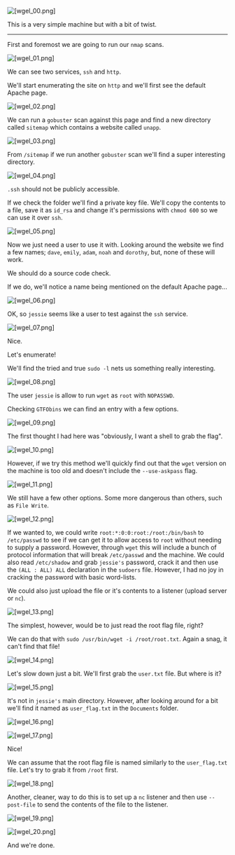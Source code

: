 ![[wgel_00.png]](https://raw.githubusercontent.com/ToasterMouse/WriteupsAndCTFs/main/TryHackMe/WgelCTF/images/wgel_00.png)

This is a very simple machine but with a bit of twist. 

---

First and foremost we are going to run our `nmap` scans.

![[wgel_01.png]](https://raw.githubusercontent.com/ToasterMouse/WriteupsAndCTFs/main/TryHackMe/WgelCTF/images/wgel_01.png)

We can see two services, `ssh` and `http`.

We'll start enumerating the site on `http` and we'll first see the default Apache page.

![[wgel_02.png]](https://raw.githubusercontent.com/ToasterMouse/WriteupsAndCTFs/main/TryHackMe/WgelCTF/images/wgel_02.png)

We can run a `gobuster` scan against this page and find a new directory called `sitemap` which contains a website called `unapp`.

![[wgel_03.png]](https://raw.githubusercontent.com/ToasterMouse/WriteupsAndCTFs/main/TryHackMe/WgelCTF/images/wgel_03.png)

From `/sitemap` if we run another `gobuster` scan we'll find a super interesting directory.

![[wgel_04.png]](https://raw.githubusercontent.com/ToasterMouse/WriteupsAndCTFs/main/TryHackMe/WgelCTF/images/wgel_04.png)

`.ssh` should not be publicly accessible.

If we check the folder we'll find a private key file. We'll copy the contents to a file, save it as `id_rsa` and change it's permissions with `chmod 600` so we can use it over `ssh`.

![[wgel_05.png]](https://raw.githubusercontent.com/ToasterMouse/WriteupsAndCTFs/main/TryHackMe/WgelCTF/images/wgel_05.png)

Now we just need a user to use it with. Looking around the website we find a few names; `dave`, `emily`, `adam`, `noah` and `dorothy`, but, none of these will work. 

We should do a source code check. 

If we do, we'll notice a name being mentioned on the default Apache page...

![[wgel_06.png]](https://raw.githubusercontent.com/ToasterMouse/WriteupsAndCTFs/main/TryHackMe/WgelCTF/images/wgel_06.png)

OK, so `jessie` seems like a user to test against the `ssh` service.

![[wgel_07.png]](https://raw.githubusercontent.com/ToasterMouse/WriteupsAndCTFs/main/TryHackMe/WgelCTF/images/wgel_07.png)

Nice.

Let's enumerate!

We'll find the tried and true `sudo -l` nets us something really interesting.

![[wgel_08.png]](https://raw.githubusercontent.com/ToasterMouse/WriteupsAndCTFs/main/TryHackMe/WgelCTF/images/wgel_08.png)

The user `jessie` is allow to run `wget` as `root` with `NOPASSWD`. 

Checking `GTFObins` we can find an entry with a few options.

![[wgel_09.png]](https://raw.githubusercontent.com/ToasterMouse/WriteupsAndCTFs/main/TryHackMe/WgelCTF/images/wgel_09.png)

The first thought I had here was "obviously, I want a shell to grab the flag".

![[wgel_10.png]](https://raw.githubusercontent.com/ToasterMouse/WriteupsAndCTFs/main/TryHackMe/WgelCTF/images/wgel_10.png)

However, if we try this method we'll quickly find out that the `wget` version on the machine is too old and doesn't include the `--use-askpass` flag.

![[wgel_11.png]](https://raw.githubusercontent.com/ToasterMouse/WriteupsAndCTFs/main/TryHackMe/WgelCTF/images/wgel_11.png)

We still have a few other options. Some more dangerous than others, such as `File Write`. 

![[wgel_12.png]](https://raw.githubusercontent.com/ToasterMouse/WriteupsAndCTFs/main/TryHackMe/WgelCTF/images/wgel_12.png)

If we wanted to, we could write `root:*:0:0:root:/root:/bin/bash` to `/etc/passwd` to see if we can get it to allow access to `root` without needing to supply a password. However, through `wget` this will include a bunch of protocol information that will break `/etc/passwd` and the machine. We could also read `/etc/shadow` and grab `jessie's` password, crack it and then use the `(ALL : ALL) ALL` declaration in the `sudoers` file. However, I had no joy in cracking the password with basic word-lists.

We could also just upload the file or it's contents to a listener (upload server or `nc`).

![[wgel_13.png]](https://raw.githubusercontent.com/ToasterMouse/WriteupsAndCTFs/main/TryHackMe/WgelCTF/images/wgel_13.png)

The simplest, however, would be to just read the root flag file, right?

We can do that with `sudo /usr/bin/wget -i /root/root.txt`. Again a snag, it can't find that file!

![[wgel_14.png]](https://raw.githubusercontent.com/ToasterMouse/WriteupsAndCTFs/main/TryHackMe/WgelCTF/images/wgel_14.png)

Let's slow down just a bit. We'll first grab the `user.txt` file. But where is it?

![[wgel_15.png]](https://raw.githubusercontent.com/ToasterMouse/WriteupsAndCTFs/main/TryHackMe/WgelCTF/images/wgel_15.png)

It's not in `jessie's` main directory. However, after looking around for a bit we'll find it named as `user_flag.txt` in the `Documents` folder.

![[wgel_16.png]](https://raw.githubusercontent.com/ToasterMouse/WriteupsAndCTFs/main/TryHackMe/WgelCTF/images/wgel_16.png)

![[wgel_17.png]](https://raw.githubusercontent.com/ToasterMouse/WriteupsAndCTFs/main/TryHackMe/WgelCTF/images/wgel_17.png)

Nice!

We can assume that the root flag file is named similarly to the `user_flag.txt` file. Let's try to grab it from `/root` first.

![[wgel_18.png]](https://raw.githubusercontent.com/ToasterMouse/WriteupsAndCTFs/main/TryHackMe/WgelCTF/images/wgel_18.png)

Another, cleaner, way to do this is to set up a `nc` listener and then use `--post-file` to send the contents of the file to the listener.

![[wgel_19.png]](https://raw.githubusercontent.com/ToasterMouse/WriteupsAndCTFs/main/TryHackMe/WgelCTF/images/wgel_19.png)

![[wgel_20.png]](https://raw.githubusercontent.com/ToasterMouse/WriteupsAndCTFs/main/TryHackMe/WgelCTF/images/wgel_20.png)

And we're done.
